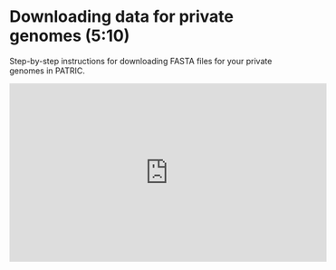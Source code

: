 # Downloading data for private genomes (5:10)

Step-by-step instructions for downloading FASTA files for your private genomes in PATRIC.

<iframe width="560" height="315" src="https://www.youtube.com/embed/xJR9P76Ir6g" frameborder="0" allow="accelerometer; autoplay; encrypted-media; gyroscope; picture-in-picture" allowfullscreen></iframe>
